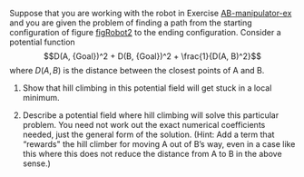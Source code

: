 

Suppose that you are working with the robot in
Exercise <a class="exerciseRef" id="exerciseref" href="{{ site.baseurl }}/nlp-english-exercises/ex_3/">AB-manipulator-ex</a> and you are given the
problem of finding a path from the starting configuration of
figure <a class="insideExercisesFigRef" id="insideexercisesfigref" href="#figRobot2">figRobot2</a> to the ending configuration. Consider a potential
function $$D(A, {Goal})^2 + D(B, {Goal})^2 + \frac{1}{D(A, B)^2}$$
where $D(A,B)$ is the distance between the closest points of A and B.<br>

1.  Show that hill climbing in this potential field will get stuck in a
    local minimum.<br>

2.  Describe a potential field where hill climbing will solve this
    particular problem. You need not work out the exact numerical
    coefficients needed, just the general form of the solution. (Hint:
    Add a term that “rewards" the hill climber for moving A out of B’s
    way, even in a case like this where this does not reduce the
    distance from A to B in the above sense.)<br>
